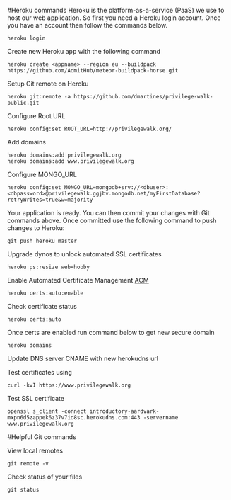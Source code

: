 #Heroku commands 
Heroku is the platform-as-a-service (PaaS) we use to host our web application. So first you need a Heroku login account. Once you have an account then follow the commands below.

    heroku login

Create new Heroku app with the following command

    heroku create <appname> --region eu --buildpack https://github.com/AdmitHub/meteor-buildpack-horse.git

Setup Git remote on Heroku

    heroku git:remote -a https://github.com/dmartines/privilege-walk-public.git

Configure Root URL

    heroku config:set ROOT_URL=http://privilegewalk.org/

Add domains

    heroku domains:add privilegewalk.org
    heroku domains:add www.privilegewalk.org

Configure MONGO_URL

    heroku config:set MONGO_URL=mongodb+srv://<dbuser>:<dbpassword>@privilegewalk.ggjbv.mongodb.net/myFirstDatabase?retryWrites=true&w=majority

Your application is ready. You can then commit your changes with Git commands above. Once committed use the following command to push changes to Heroku:

    git push heroku master

Upgrade dynos to unlock automated SSL certificates

    heroku ps:resize web=hobby

Enable Automated Certificate Management [ACM](https://devcenter.heroku.com/articles/automated-certificate-management)

    heroku certs:auto:enable

Check certificate status

    heroku certs:auto 

Once certs are enabled run command below to get new secure domain

    heroku domains

Update DNS server CNAME with new herokudns url

Test certificates using

    curl -kvI https://www.privilegewalk.org

Test SSL certificate

    openssl s_client -connect introductory-aardvark-mxpn6d5zappek6z37v7id8sc.herokudns.com:443 -servername www.privilegewalk.org

#Helpful Git commands

View local remotes

    git remote -v

Check status of your files

    git status

